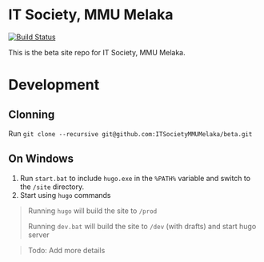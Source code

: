 # IT Society, MMU Melaka
[![Build Status](https://travis-ci.org/ITSocietyMMUMelaka/beta.svg?branch=master)](https://travis-ci.org/ITSocietyMMUMelaka/beta)

This is the beta site repo for IT Society, MMU Melaka.

# Development
## Clonning
Run `git clone --recursive git@github.com:ITSocietyMMUMelaka/beta.git`
## On Windows
1. Run `start.bat` to include `hugo.exe` in the `%PATH%` variable and switch to the `/site` directory.
2. Start using `hugo` commands
> Running `hugo` will build the site to `/prod`
> 
> Running `dev.bat` will build the site to `/dev` (with drafts) and start hugo server


> Todo: Add more details
